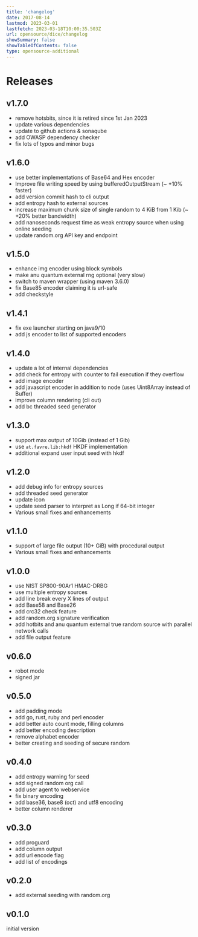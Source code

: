 ```yaml
---
title: 'changelog'
date: 2017-08-14
lastmod: 2023-03-01
lastfetch: 2023-03-18T10:00:35.503Z
url: opensource/dice/changelog
showSummary: false
showTableOfContents: false
type: opensource-additional
---
```

# Releases

## v1.7.0

* remove hotsbits, since it is retired since 1st Jan 2023
* update various dependencies
* update to github actions & sonaqube
* add OWASP dependency checker
* fix lots of typos and minor bugs

## v1.6.0
* use better implementations of Base64 and Hex encoder
* Improve file writing speed by using bufferedOutputStream (~ +10% faster)
* add version commit hash to cli output
* add entropy hash to external sources
* increase maximum chunk size of single random to 4 KiB from 1 Kib (~ +20% better bandwidth)
* add nanoseconds request time as weak entropy source when using online seeding
* update random.org API key and endpoint

## v1.5.0
* enhance img encoder using block symbols
* make anu quantum external rng optional (very slow)
* switch to maven wrapper (using maven 3.6.0)
* fix Base85 encoder claiming it is url-safe
* add checkstyle

## v1.4.1
* fix exe launcher starting on java9/10
* add js encoder to list of supported encoders

## v1.4.0
* update a lot of internal dependencies
* add check for entropy with counter to fail execution if they overflow
* add image encoder
* add javascript encoder in addition to node (uses Uint8Array instead of Buffer)
* improve column rendering (cli out)
* add bc threaded seed generator

## v1.3.0
* support max output of 10Gib (instead of 1 Gib)
* use `at.favre.lib:hkdf` HKDF implementation
* additional expand user input seed with hkdf

## v1.2.0
* add debug info for entropy sources
* add threaded seed generator
* update icon
* update seed parser to interpret as Long if 64-bit integer
* Various small fixes and enhancements

## v1.1.0
* support of large file output (10+ GiB) with procedural output
* Various small fixes and enhancements

## v1.0.0
* use NIST SP800-90Ar1 HMAC-DRBG
* use multiple entropy sources
* add line break every X lines of output
* add Base58 and Base26
* add crc32 check feature
* add random.org signature verification
* add hotbits and anu quantum external true random source with parallel network calls
* add file output feature

## v0.6.0
* robot mode
* signed jar

## v0.5.0
* add padding mode
* add go, rust, ruby and perl encoder
* add better auto count mode, filling columns
* add better encoding description
* remove alphabet encoder
* better creating and seeding of secure random

## v0.4.0
* add entropy warning for seed
* add signed random org call
* add user agent to webservice
* fix binary encoding
* add base36, base8 (oct) and utf8 encoding
* better column renderer

## v0.3.0
* add proguard
* add column output
* add url encode flag
* add list of encodings

## v0.2.0
* add external seeding with random.org

## v0.1.0

initial version
